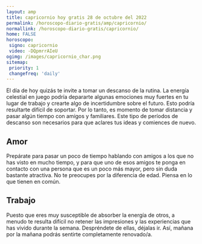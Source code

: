 ```yaml
---
layout: amp
title: capricornio hoy gratis 28 de octubre del 2022 
permalink: /horoscopo-diario-gratis/amp/capricornio/
normallink: /horoscopo-diario-gratis/capricornio/
home: FALSE
horoscopo:
 signo: capricornio
 video: -DQpmrrAIeU
ogimg: /images/capricornio_char.png
sitemap:
 priority: 1
 changefreq: 'daily'
---
```



El día de hoy quizás te invite a tomar un descanso de la rutina. La energía celestial en juego podría depararte algunas emociones muy fuertes en tu lugar de trabajo y crearte algo de incertidumbre sobre el futuro. Esto podría resultarte difícil de soportar. Por lo tanto, es momento de tomar distancia y pasar algún tiempo con amigos y familiares. Este tipo de períodos de descanso son necesarios para que aclares tus ideas y comiences de nuevo.

## Amor

Prepárate para pasar un poco de tiempo hablando con amigos a los que no has visto en mucho tiempo, y para que uno de esos amigos te ponga en contacto con una persona que es un poco más mayor, pero sin duda bastante atractiva. No te preocupes por la diferencia de edad. Piensa en lo que tienen en común.

## Trabajo

Puesto que eres muy susceptible de absorber la energía de otros, a menudo te resulta difícil no retener las impresiones y las experiencias que has vivido durante la semana. Despréndete de ellas, déjalas ir. Así, mañana por la mañana podrás sentirte completamente renovado/a.